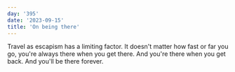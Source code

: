 ```yaml
---
day: '395'
date: '2023-09-15'
title: 'On being there'
---
```


Travel as escapism has a limiting factor. It doesn't matter how fast or far you go, you're always there when you get there. And you're there when you get back. And you'll be there forever.
